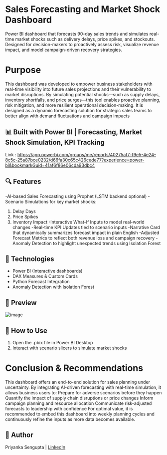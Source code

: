# Sales Forecasting and Market Shock Dashboard

Power BI dashboard that forecasts 90-day sales trends and simulates real-time market shocks such as delivery delays, price spikes, and stockouts. Designed for decision-makers to proactively assess risk, visualize revenue impact, and model campaign-driven recovery strategies.

# Purpose
This dashboard was developed to empower business stakeholders with real-time visibility into future sales projections and their vulnerability to market disruptions. By simulating potential shocks—such as supply delays, inventory shortfalls, and price surges—this tool enables proactive planning, risk mitigation, and more resilient operational decision-making. It is designed as a dynamic forecasting solution for strategic sales teams to better align with demand fluctuations and campaign impacts

## 📊 Built with Power BI | Forecasting, Market Shock Simulation, KPI Tracking

Link : https://app.powerbi.com/groups/me/reports/40275af7-f9e5-4e24-8c5c-25a87bce0232/d66fa30c65c426cede77?experience=power-bi&bookmarkGuid=41af6f86e06cda93dbc4

## 🔍 Features
-AI-based Sales Forecasting using Prophet (LSTM backend optional)
-Scenario Simulations for key market shocks:
  1) Delay Days
  2) Price Spikes
  3) Inventory Impact
-Interactive What-If Inputs to model real-world changes
-Real-time KPI Updates tied to scenario inputs
-Narrative Card that dynamically summarizes forecast impact in plain English
-Adjusted Forecast Metrics to reflect both revenue loss and campaign recovery
-Anomaly Detection to highlight unexpected trends using Isolation Forest

## 🧠 Technologies
- Power BI (Interactive dashboards)
- DAX Measures & Custom Cards
- Python Forecast Integration
- Anomaly Detection with Isolation Forest

## 📸 Preview
![image](https://github.com/user-attachments/assets/c6cb968d-4461-4a03-a6b0-ff3e29e7da87)


## 📂 How to Use
1. Open the .pbix file in Power BI Desktop
2. Interact with scenario slicers to simulate market shocks

# Conclusion & Recommendations
This dashboard offers an end-to-end solution for sales planning under uncertainty. By integrating AI-driven forecasting with real-time simulation, it allows business users to:
Prepare for adverse scenarios before they happen
Quantify the impact of supply chain disruptions or price changes
Inform campaign planning and resource allocation
Communicate risk-adjusted forecasts to leadership with confidence
For optimal value, it is recommended to embed this dashboard into weekly planning cycles and continuously refine the inputs as more data becomes available.

## 👤 Author
Priyanka Sengupta | [LinkedIn](https://www.linkedin.com/in/pdsengupta/)
